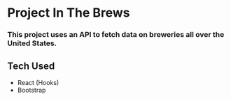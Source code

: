 # Project In The Brews

### This project uses an API to fetch data on breweries all over the United States.

## Tech Used
- React (Hooks)
- Bootstrap

